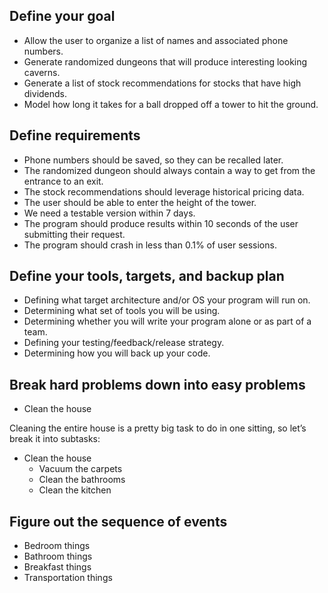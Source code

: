 ## Define your goal 
- Allow the user to organize a list of names and associated phone numbers.
- Generate randomized dungeons that will produce interesting looking caverns.
- Generate a list of stock recommendations for stocks that have high dividends.
- Model how long it takes for a ball dropped off a tower to hit the ground.
## Define requirements
- Phone numbers should be saved, so they can be recalled later.
- The randomized dungeon should always contain a way to get from the entrance to an exit.
- The stock recommendations should leverage historical pricing data.
- The user should be able to enter the height of the tower.
- We need a testable version within 7 days.
- The program should produce results within 10 seconds of the user submitting their request.
- The program should crash in less than 0.1% of user sessions.

## Define your tools, targets, and backup plan
- Defining what target architecture and/or OS your program will run on.
- Determining what set of tools you will be using.
- Determining whether you will write your program alone or as part of a team.
- Defining your testing/feedback/release strategy.
- Determining how you will back up your code.
## Break hard problems down into easy problems
- Clean the house

Cleaning the entire house is a pretty big task to do in one sitting, so let’s break it into subtasks:

- Clean the house
    - Vacuum the carpets
    - Clean the bathrooms
    - Clean the kitchen

## Figure out the sequence of events
- Bedroom things
- Bathroom things
- Breakfast things
- Transportation things